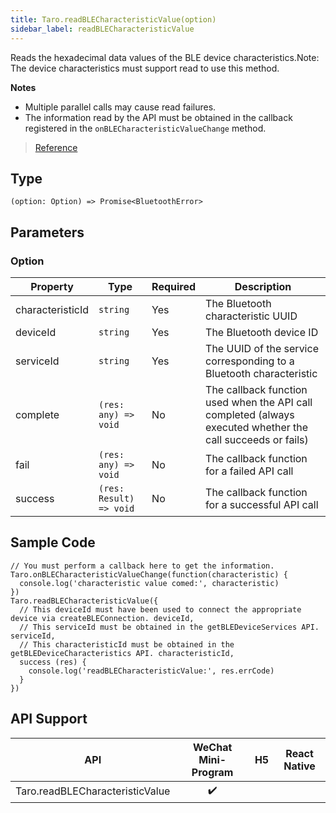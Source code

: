 ```yaml
---
title: Taro.readBLECharacteristicValue(option)
sidebar_label: readBLECharacteristicValue
---
```


Reads the hexadecimal data values of the BLE device characteristics.Note: The device characteristics must support read to use this method.

**Notes**
- Multiple parallel calls may cause read failures.
- The information read by the API must be obtained in the callback registered in the `onBLECharacteristicValueChange` method.

> [Reference](https://developers.weixin.qq.com/miniprogram/dev/api/device/bluetooth-ble/wx.readBLECharacteristicValue.html)

## Type

```tsx
(option: Option) => Promise<BluetoothError>
```

## Parameters

### Option

<table>
  <thead>
    <tr>
      <th>Property</th>
      <th>Type</th>
      <th style={{ textAlign: "center"}}>Required</th>
      <th>Description</th>
    </tr>
  </thead>
  <tbody>
    <tr>
      <td>characteristicId</td>
      <td><code>string</code></td>
      <td style={{ textAlign: "center"}}>Yes</td>
      <td>The Bluetooth characteristic UUID</td>
    </tr>
    <tr>
      <td>deviceId</td>
      <td><code>string</code></td>
      <td style={{ textAlign: "center"}}>Yes</td>
      <td>The Bluetooth device ID</td>
    </tr>
    <tr>
      <td>serviceId</td>
      <td><code>string</code></td>
      <td style={{ textAlign: "center"}}>Yes</td>
      <td>The UUID of the service corresponding to a Bluetooth characteristic</td>
    </tr>
    <tr>
      <td>complete</td>
      <td><code>(res: any) =&gt; void</code></td>
      <td style={{ textAlign: "center"}}>No</td>
      <td>The callback function used when the API call completed (always executed whether the call succeeds or fails)</td>
    </tr>
    <tr>
      <td>fail</td>
      <td><code>(res: any) =&gt; void</code></td>
      <td style={{ textAlign: "center"}}>No</td>
      <td>The callback function for a failed API call</td>
    </tr>
    <tr>
      <td>success</td>
      <td><code>(res: Result) =&gt; void</code></td>
      <td style={{ textAlign: "center"}}>No</td>
      <td>The callback function for a successful API call</td>
    </tr>
  </tbody>
</table>

## Sample Code

```tsx
// You must perform a callback here to get the information. Taro.onBLECharacteristicValueChange(function(characteristic) {
  console.log('characteristic value comed:', characteristic)
})
Taro.readBLECharacteristicValue({
  // This deviceId must have been used to connect the appropriate device via createBLEConnection. deviceId,
  // This serviceId must be obtained in the getBLEDeviceServices API. serviceId,
  // This characteristicId must be obtained in the getBLEDeviceCharacteristics API. characteristicId,
  success (res) {
    console.log('readBLECharacteristicValue:', res.errCode)
  }
})
```

## API Support

|               API               | WeChat Mini-Program | H5 | React Native |
|:-------------------------------:|:-------------------:|:--:|:------------:|
| Taro.readBLECharacteristicValue |         ✔️          |    |              |
